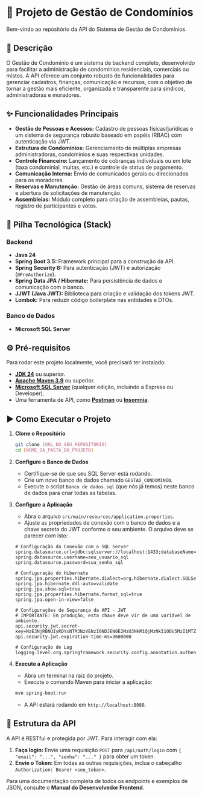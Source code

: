 # 🏢 Projeto de Gestão de Condomínios

Bem-vindo ao repositório da API do Sistema de Gestão de Condomínios.

## 📖 Descrição

O Gestão de Condomínio é um sistema de backend completo, desenvolvido para facilitar a administração de condomínios residenciais, comerciais ou mistos. A API oferece um conjunto robusto de funcionalidades para gerenciar cadastros, finanças, comunicação e recursos, com o objetivo de tornar a gestão mais eficiente, organizada e transparente para síndicos, administradoras e moradores.

## ✨ Funcionalidades Principais

* **Gestão de Pessoas e Acessos:** Cadastro de pessoas físicas/jurídicas e um sistema de segurança robusto baseado em papéis (RBAC) com autenticação via JWT.
* **Estrutura de Condomínios:** Gerenciamento de múltiplas empresas administradoras, condomínios e suas respectivas unidades.
* **Controle Financeiro:** Lançamento de cobranças individuais ou em lote (taxa condominial, multas, etc.) e controle de status de pagamento.
* **Comunicação Interna:** Envio de comunicados gerais ou direcionados para os moradores.
* **Reservas e Manutenção:** Gestão de áreas comuns, sistema de reservas e abertura de solicitações de manutenção.
* **Assembleias:** Módulo completo para criação de assembleias, pautas, registro de participantes e votos.

## 🚀 Pilha Tecnológica (Stack)

### **Backend**
* **Java 24**
* **Spring Boot 3.5:** Framework principal para a construção da API.
* **Spring Security 6:** Para autenticação (JWT) e autorização (`@PreAuthorize`).
* **Spring Data JPA / Hibernate:** Para persistência de dados e comunicação com o banco.
* **JJWT (Java JWT):** Biblioteca para criação e validação dos tokens JWT.
* **Lombok:** Para reduzir código boilerplate nas entidades e DTOs.

### **Banco de Dados**
* **Microsoft SQL Server**

## ⚙️ Pré-requisitos

Para rodar este projeto localmente, você precisará ter instalado:
* [**JDK 24**](https://www.oracle.com/java/technologies/downloads/#jdk24-windows) ou superior.
* [**Apache Maven 3.9**](https://maven.apache.org/download.cgi) ou superior.
* [**Microsoft SQL Server**](https://www.microsoft.com/pt-br/sql-server/sql-server-downloads) (qualquer edição, incluindo a Express ou Developer).
* Uma ferramenta de API, como [**Postman**](https://www.postman.com/downloads/) ou [**Insomnia**](https://insomnia.rest/download).

## ▶️ Como Executar o Projeto

1.  **Clone o Repositório**
    ```bash
    git clone [URL_DO_SEU_REPOSITORIO]
    cd [NOME_DA_PASTA_DO_PROJETO]
    ```

2.  **Configure o Banco de Dados**
    * Certifique-se de que seu SQL Server está rodando.
    * Crie um novo banco de dados chamado `GESTAO_CONDOMINIO`.
    * Execute o script `Banco de dados.sql` (que nós já temos) neste banco de dados para criar todas as tabelas.

3.  **Configure a Aplicação**
    * Abra o arquivo `src/main/resources/application.properties`.
    * Ajuste as propriedades de conexão com o banco de dados e a chave secreta do JWT conforme o seu ambiente. O arquivo deve se parecer com isto:

    ```properties
    # Configuração da Conexão com o SQL Server
    spring.datasource.url=jdbc:sqlserver://localhost:1433;databaseName=GESTAO_CONDOMINIO;encrypt=false;trustServerCertificate=true
    spring.datasource.username=seu_usuario_sql
    spring.datasource.password=sua_senha_sql

    # Configuração do Hibernate
    spring.jpa.properties.hibernate.dialect=org.hibernate.dialect.SQLServerDialect
    spring.jpa.hibernate.ddl-auto=validate
    spring.jpa.show-sql=true
    spring.jpa.properties.hibernate.format_sql=true
    spring.jpa.open-in-view=false

    # Configurações de Segurança da API - JWT
    # IMPORTANTE: Em produção, esta chave deve vir de uma variável de ambiente.
    api.security.jwt.secret-key=NzE3NjRBNUIyRDYxNTM3NzVENzI0NDJEN0E2MzU3NkM1QjMzNkI1ODU5MzI1MTZFNEM1MzZERDgxNEE3REQ1NA==
    api.security.jwt.expiration-time-ms=3600000

    # Configuração de Log
    logging.level.org.springframework.security.config.annotation.authentication.configuration=ERROR
    ```

4.  **Execute a Aplicação**
    * Abra um terminal na raiz do projeto.
    * Execute o comando Maven para iniciar a aplicação:
    ```bash
    mvn spring-boot:run
    ```
    * A API estará rodando em `http://localhost:8080`.

## 🔌 Estrutura da API

A API é RESTful e protegida por JWT. Para interagir com ela:

1.  **Faça login:** Envie uma requisição `POST` para `/api/auth/login` com `{ "email": "...", "senha": "..." }` para obter um token.
2.  **Envie o Token:** Em todas as outras requisições, inclua o cabeçalho `Authorization: Bearer <seu_token>`.

Para uma documentação completa de todos os endpoints e exemplos de JSON, consulte o **Manual do Desenvolvedor Frontend**.
